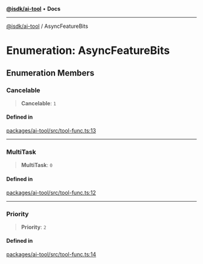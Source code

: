 [**@isdk/ai-tool**](../README.md) • **Docs**

***

[@isdk/ai-tool](../globals.md) / AsyncFeatureBits

# Enumeration: AsyncFeatureBits

## Enumeration Members

### Cancelable

> **Cancelable**: `1`

#### Defined in

[packages/ai-tool/src/tool-func.ts:13](https://github.com/isdk/ai-tool.js/blob/b0813174e9b350ae47231f8e5f885150313123b0/src/tool-func.ts#L13)

***

### MultiTask

> **MultiTask**: `0`

#### Defined in

[packages/ai-tool/src/tool-func.ts:12](https://github.com/isdk/ai-tool.js/blob/b0813174e9b350ae47231f8e5f885150313123b0/src/tool-func.ts#L12)

***

### Priority

> **Priority**: `2`

#### Defined in

[packages/ai-tool/src/tool-func.ts:14](https://github.com/isdk/ai-tool.js/blob/b0813174e9b350ae47231f8e5f885150313123b0/src/tool-func.ts#L14)
